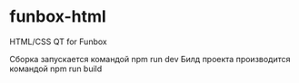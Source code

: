 # funbox-html
HTML/CSS QT for Funbox

Сборка запускается командой npm run dev
Билд проекта производится командой npm run build